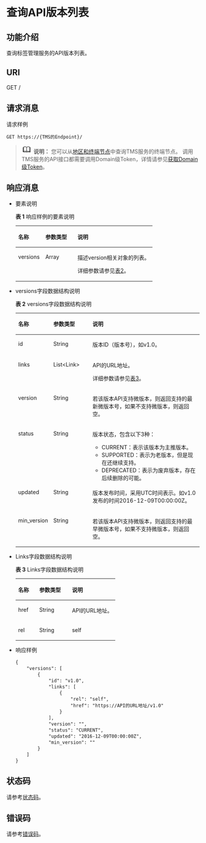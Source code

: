 # 查询API版本列表<a name="zh-cn_topic_0133313256"></a>

## 功能介绍<a name="section18687215132319"></a>

查询标签管理服务的API版本列表。

## URI<a name="section6695141502313"></a>

GET /

## 请求消息<a name="section147311515172315"></a>

请求样例

```
GET https://{TMS的Endpoint}/
```

>![](public_sys-resources/icon-note.gif) **说明：** 
>您可以从[地区和终端节点](https://developer.huaweicloud.com/endpoint)中查询TMS服务的终端节点。
>调用TMS服务的API接口都需要调用Domain级Token，详情请参见[获取Domain级Token](获取Domain级Token.md)。

## 响应消息<a name="section11732141562320"></a>

-   要素说明

    **表 1**  响应样例的要素说明

    <a name="table17740171518233"></a>
    <table><thead align="left"><tr id="row8871619238"><th class="cellrowborder" valign="top" width="19.848015198480155%" id="mcps1.2.4.1.1"><p id="p28141692310"><a name="p28141692310"></a><a name="p28141692310"></a><strong id="b4325123993518"><a name="b4325123993518"></a><a name="b4325123993518"></a>名称</strong></p>
    </th>
    <th class="cellrowborder" valign="top" width="23.44765523447655%" id="mcps1.2.4.1.2"><p id="p18416152317"><a name="p18416152317"></a><a name="p18416152317"></a><strong id="b0328239143510"><a name="b0328239143510"></a><a name="b0328239143510"></a>参数类型</strong></p>
    </th>
    <th class="cellrowborder" valign="top" width="56.7043295670433%" id="mcps1.2.4.1.3"><p id="p28171614232"><a name="p28171614232"></a><a name="p28171614232"></a><strong id="b133311339203512"><a name="b133311339203512"></a><a name="b133311339203512"></a>说明</strong></p>
    </th>
    </tr>
    </thead>
    <tbody><tr id="row108191642320"><td class="cellrowborder" valign="top" width="19.848015198480155%" headers="mcps1.2.4.1.1 "><p id="p88111614232"><a name="p88111614232"></a><a name="p88111614232"></a>versions</p>
    </td>
    <td class="cellrowborder" valign="top" width="23.44765523447655%" headers="mcps1.2.4.1.2 "><p id="p28141622314"><a name="p28141622314"></a><a name="p28141622314"></a>Array</p>
    </td>
    <td class="cellrowborder" valign="top" width="56.7043295670433%" headers="mcps1.2.4.1.3 "><p id="p4873152115617"><a name="p4873152115617"></a><a name="p4873152115617"></a>描述version相关对象的列表。</p>
    <p id="p68101682312"><a name="p68101682312"></a><a name="p68101682312"></a>详细参数请参见<a href="#table374991515234">表2</a>。</p>
    </td>
    </tr>
    </tbody>
    </table>

-   versions字段数据结构说明

    **表 2**  versions字段数据结构说明

    <a name="table374991515234"></a>
    <table><thead align="left"><tr id="row68201612320"><th class="cellrowborder" valign="top" width="18.87%" id="mcps1.2.4.1.1"><p id="p281616202313"><a name="p281616202313"></a><a name="p281616202313"></a><strong id="b25031441143516"><a name="b25031441143516"></a><a name="b25031441143516"></a>名称</strong></p>
    </th>
    <th class="cellrowborder" valign="top" width="21.33%" id="mcps1.2.4.1.2"><p id="p15819166237"><a name="p15819166237"></a><a name="p15819166237"></a><strong id="b250664163510"><a name="b250664163510"></a><a name="b250664163510"></a>参数类型</strong></p>
    </th>
    <th class="cellrowborder" valign="top" width="59.8%" id="mcps1.2.4.1.3"><p id="p15861642317"><a name="p15861642317"></a><a name="p15861642317"></a><strong id="b135102412351"><a name="b135102412351"></a><a name="b135102412351"></a>说明</strong></p>
    </th>
    </tr>
    </thead>
    <tbody><tr id="row19861612232"><td class="cellrowborder" valign="top" width="18.87%" headers="mcps1.2.4.1.1 "><p id="p9819160233"><a name="p9819160233"></a><a name="p9819160233"></a>id</p>
    </td>
    <td class="cellrowborder" valign="top" width="21.33%" headers="mcps1.2.4.1.2 "><p id="p38121612234"><a name="p38121612234"></a><a name="p38121612234"></a>String</p>
    </td>
    <td class="cellrowborder" valign="top" width="59.8%" headers="mcps1.2.4.1.3 "><p id="p109181619236"><a name="p109181619236"></a><a name="p109181619236"></a>版本ID（版本号），如v1.0。</p>
    </td>
    </tr>
    <tr id="row1991916122316"><td class="cellrowborder" valign="top" width="18.87%" headers="mcps1.2.4.1.1 "><p id="p790163234"><a name="p790163234"></a><a name="p790163234"></a>links</p>
    </td>
    <td class="cellrowborder" valign="top" width="21.33%" headers="mcps1.2.4.1.2 "><p id="p6991642317"><a name="p6991642317"></a><a name="p6991642317"></a>List&lt;Link&gt;</p>
    </td>
    <td class="cellrowborder" valign="top" width="59.8%" headers="mcps1.2.4.1.3 "><p id="p15951611231"><a name="p15951611231"></a><a name="p15951611231"></a>API的URL地址。</p>
    <p id="p64911367576"><a name="p64911367576"></a><a name="p64911367576"></a>详细参数请参见<a href="#table87796151239">表3</a>。</p>
    </td>
    </tr>
    <tr id="row16911161237"><td class="cellrowborder" valign="top" width="18.87%" headers="mcps1.2.4.1.1 "><p id="p209216142319"><a name="p209216142319"></a><a name="p209216142319"></a>version</p>
    </td>
    <td class="cellrowborder" valign="top" width="21.33%" headers="mcps1.2.4.1.2 "><p id="p4931615232"><a name="p4931615232"></a><a name="p4931615232"></a>String</p>
    </td>
    <td class="cellrowborder" valign="top" width="59.8%" headers="mcps1.2.4.1.3 "><p id="p59616142317"><a name="p59616142317"></a><a name="p59616142317"></a>若该版本API支持微版本，则返回支持的最新微版本号，如果不支持微版本，则返回空。</p>
    </td>
    </tr>
    <tr id="row179131652313"><td class="cellrowborder" valign="top" width="18.87%" headers="mcps1.2.4.1.1 "><p id="p5981613232"><a name="p5981613232"></a><a name="p5981613232"></a>status</p>
    </td>
    <td class="cellrowborder" valign="top" width="21.33%" headers="mcps1.2.4.1.2 "><p id="p1195169236"><a name="p1195169236"></a><a name="p1195169236"></a>String</p>
    </td>
    <td class="cellrowborder" valign="top" width="59.8%" headers="mcps1.2.4.1.3 "><p id="p4971617239"><a name="p4971617239"></a><a name="p4971617239"></a>版本状态，包含以下3种：</p>
    <a name="ul101632012202419"></a><a name="ul101632012202419"></a><ul id="ul101632012202419"><li>CURRENT：表示该版本为主推版本。</li><li>SUPPORTED：表示为老版本，但是现在还继续支持。</li><li>DEPRECATED：表示为废弃版本，存在后续删除的可能。</li></ul>
    </td>
    </tr>
    <tr id="row2931611231"><td class="cellrowborder" valign="top" width="18.87%" headers="mcps1.2.4.1.1 "><p id="p129101614238"><a name="p129101614238"></a><a name="p129101614238"></a>updated</p>
    </td>
    <td class="cellrowborder" valign="top" width="21.33%" headers="mcps1.2.4.1.2 "><p id="p1391016142310"><a name="p1391016142310"></a><a name="p1391016142310"></a>String</p>
    </td>
    <td class="cellrowborder" valign="top" width="59.8%" headers="mcps1.2.4.1.3 "><p id="p174961138125815"><a name="p174961138125815"></a><a name="p174961138125815"></a>版本发布时间，采用UTC时间表示。如v1.0发布的时间2016-12-09T00:00:00Z。</p>
    </td>
    </tr>
    <tr id="row12971617238"><td class="cellrowborder" valign="top" width="18.87%" headers="mcps1.2.4.1.1 "><p id="p29121692313"><a name="p29121692313"></a><a name="p29121692313"></a>min_version</p>
    </td>
    <td class="cellrowborder" valign="top" width="21.33%" headers="mcps1.2.4.1.2 "><p id="p189111692310"><a name="p189111692310"></a><a name="p189111692310"></a>String</p>
    </td>
    <td class="cellrowborder" valign="top" width="59.8%" headers="mcps1.2.4.1.3 "><p id="p1595167238"><a name="p1595167238"></a><a name="p1595167238"></a>若该版本API支持微版本，则返回支持的最早微版本号，如果不支持微版本，则返回空。</p>
    </td>
    </tr>
    </tbody>
    </table>

-   Links字段数据结构说明

    **表 3**  Links字段数据结构说明

    <a name="table87796151239"></a>
    <table><thead align="left"><tr id="row10941619231"><th class="cellrowborder" valign="top" width="21.11%" id="mcps1.2.4.1.1"><p id="p591816112316"><a name="p591816112316"></a><a name="p591816112316"></a><strong id="b5605144533511"><a name="b5605144533511"></a><a name="b5605144533511"></a>名称</strong></p>
    </th>
    <th class="cellrowborder" valign="top" width="32.87%" id="mcps1.2.4.1.2"><p id="p7915161233"><a name="p7915161233"></a><a name="p7915161233"></a><strong id="b1609154543515"><a name="b1609154543515"></a><a name="b1609154543515"></a>参数类型</strong></p>
    </th>
    <th class="cellrowborder" valign="top" width="46.02%" id="mcps1.2.4.1.3"><p id="p8911652317"><a name="p8911652317"></a><a name="p8911652317"></a><strong id="b176131045143511"><a name="b176131045143511"></a><a name="b176131045143511"></a>说明</strong></p>
    </th>
    </tr>
    </thead>
    <tbody><tr id="row1591116192310"><td class="cellrowborder" valign="top" width="21.11%" headers="mcps1.2.4.1.1 "><p id="p14101016192311"><a name="p14101016192311"></a><a name="p14101016192311"></a>href</p>
    </td>
    <td class="cellrowborder" valign="top" width="32.87%" headers="mcps1.2.4.1.2 "><p id="p1710116192319"><a name="p1710116192319"></a><a name="p1710116192319"></a>String</p>
    </td>
    <td class="cellrowborder" valign="top" width="46.02%" headers="mcps1.2.4.1.3 "><p id="p01031642310"><a name="p01031642310"></a><a name="p01031642310"></a>API的URL地址。</p>
    </td>
    </tr>
    <tr id="row7101161237"><td class="cellrowborder" valign="top" width="21.11%" headers="mcps1.2.4.1.1 "><p id="p19101216112319"><a name="p19101216112319"></a><a name="p19101216112319"></a>rel</p>
    </td>
    <td class="cellrowborder" valign="top" width="32.87%" headers="mcps1.2.4.1.2 "><p id="p1710121612238"><a name="p1710121612238"></a><a name="p1710121612238"></a>String</p>
    </td>
    <td class="cellrowborder" valign="top" width="46.02%" headers="mcps1.2.4.1.3 "><p id="p151061632310"><a name="p151061632310"></a><a name="p151061632310"></a>self</p>
    </td>
    </tr>
    </tbody>
    </table>


-   响应样例

    ```
    {
        "versions": [
            {
                "id": "v1.0",
                "links": [
                    {
                        "rel": "self",
                        "href": "https://API的URL地址/v1.0"
                    }
                ],
                "version": "",
                "status": "CURRENT",
                "updated": "2016-12-09T00:00:00Z",
                "min_version": ""
            }
        ]
    }
    ```


## 状态码<a name="section17789101582315"></a>

请参考[状态码](状态码.md)。

## 错误码<a name="section9414853182510"></a>

请参考[错误码](错误码.md)。

